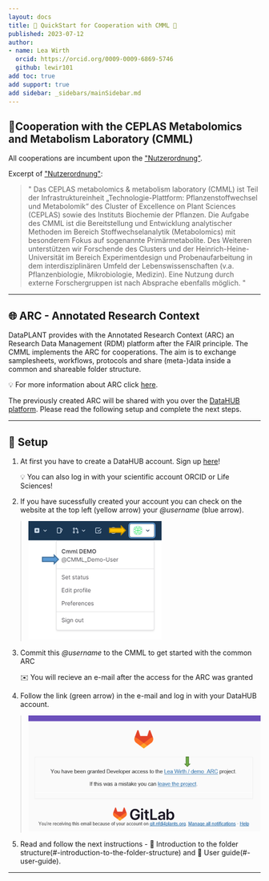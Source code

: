 ```yaml
---
layout: docs
title: 🚀 QuickStart for Cooperation with CMML 🌱
published: 2023-07-12
author:
- name: Lea Wirth
  orcid: https://orcid.org/0009-0009-6869-5746
  github: lewir101
add toc: true
add support: true
add sidebar: _sidebars/mainSidebar.md
---
```


## 👥Cooperation with the CEPLAS Metabolomics and Metabolism Laboratory (CMML)

All cooperations are incumbent upon the ["Nutzerordnung"](https://www.plant-biochemistry.hhu.de/facilities/metabolic-profiling/nutzerordnung).

Excerpt of ["Nutzerordnung"](https://www.plant-biochemistry.hhu.de/facilities/metabolic-profiling/nutzerordnung):

>" Das CEPLAS metabolomics & metabolism laboratory (CMML) ist Teil der Infrastruktureinheit „Technologie-Plattform: Pflanzenstoffwechsel und Metabolomik“ des Cluster of Excellence on Plant Sciences (CEPLAS) sowie des Instituts Biochemie der Pflanzen. Die Aufgabe des CMML ist die Bereitstellung und Entwicklung analytischer Methoden im Bereich Stoffwechselanalytik (Metabolomics) mit besonderem Fokus auf sogenannte Primärmetabolite. Des Weiteren unterstützen wir Forschende des Clusters und der Heinrich-Heine-Universität im Bereich Experimentdesign und Probenaufarbeitung in dem interdisziplinären Umfeld der Lebenswissenschaften (v.a. Pflanzenbiologie, Mikrobiologie, Medizin). Eine Nutzung durch externe Forschergruppen ist nach Absprache ebenfalls möglich. "

***
## 🌐 ARC - Annotated Research Context

DataPLANT provides with the Annotated Research Context (ARC) an Research Data Management (RDM) platform after the FAIR principle. The CMML  implements the ARC for cooperations. The aim is to exchange samplesheets, workflows, protocols and share (meta-)data inside a common and shareable folder structure.

:bulb: For more information about ARC click [here](https://nfdi4plants.org/nfdi4plants.knowledgebase/docs/implementation/AnnotatedResearchContext.html).

The previously created ARC will be shared with you over the [DataHUB platform](https://git.nfdi4plants.org/). Please read the following setup and complete the next steps.

***

## 👣 Setup

1. At first you have to create a DataHUB account. Sign up [here](https://auth.nfdi4plants.org/realms/dataplant/protocol/openid-connect/auth?client_id=gitlab-fr&nonce=356a5879964601fc6c507a0e1b9338d3&redirect_uri=https%3A%2F%2Fgit.nfdi4plants.org%2Fusers%2Fauth%2Fopenid_connect%2Fcallback&response_type=code&scope=openid%20profile%20email&state=38af8e237dfa652df91fa72afb2eeb66)!

    :bulb: You can also log in with your scientific account ORCID or Life Sciences!

2. If you have sucessfully created your account you can check on the website at the top left (yellow arrow) your _@username_ (blue arrow).

> ![find your username](nfdi4plants.knowledgebase/../Images/image.png)

3. Commit this _@username_ to the CMML to get started with the common ARC

    ✉️ You will recieve an e-mail after the access for the ARC was granted

4. Follow the link (green arrow) in the e-mail and log in with your DataHUB account.

> ![dataHUB/gitLab Mail](nfdi4plants.knowledgebase/../Images/1688635732619.png)

5. Read and follow the next instructions - 📘 Introduction to the folder structure(#-introduction-to-the-folder-structure) and 📙 User guide(#-user-guide).

<!--

-->
***


